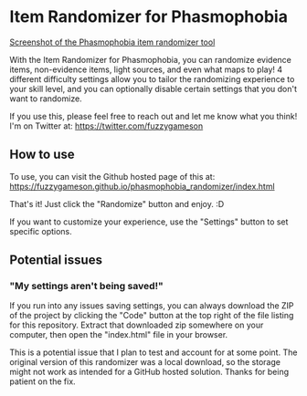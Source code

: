 # Item Randomizer for Phasmophobia

[Screenshot of the Phasmophobia item randomizer tool](img/readme/example-screenshot.png)

With the Item Randomizer for Phasmophobia, you can randomize evidence items, non-evidence items, light sources, and even what maps to play! 4 different difficulty settings allow you to tailor the randomizing experience to your skill level, and you can optionally disable certain settings that you don't want to randomize.

If you use this, please feel free to reach out and let me know what you think! I'm on Twitter at: https://twitter.com/fuzzygameson 

## How to use

To use, you can visit the Github hosted page of this at: 
https://fuzzygameson.github.io/phasmophobia_randomizer/index.html

That's it! Just click the "Randomize" button and enjoy. :D 

If you want to customize your experience, use the "Settings" button to set specific options.

## Potential issues

### "My settings aren't being saved!"

If you run into any issues saving settings, you can always download the ZIP of the project by clicking the "Code" button at the top right of the file listing for this repository. Extract that downloaded zip somewhere on your computer, then open the "index.html" file in your browser.

This is a potential issue that I plan to test and account for at some point. The original version of this randomizer was a local download, so the storage might not work as intended for a GitHub hosted solution. Thanks for being patient on the fix.